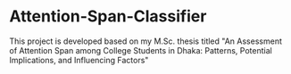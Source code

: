 # Attention-Span-Classifier
This project is developed based on my M.Sc. thesis titled  "An Assessment of Attention Span among College Students in Dhaka: Patterns, Potential Implications, and Influencing Factors"
